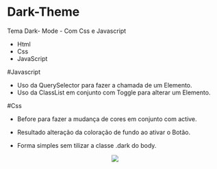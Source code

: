 # Dark-Theme
Tema Dark- Mode - Com Css e Javascript
- Html
- Css
- JavaScript

#Javascript
- Uso da QuerySelector para fazer a chamada de um Elemento.
- Uso da ClassList em conjunto com Toggle para alterar um Elemento.

#Css
- Before para fazer a mudança de cores
em conjunto com active.


- Resultado alteração da coloração de fundo
ao ativar o Botão.

- Forma simples sem tilizar a classe .dark do body.

<div align="center">
<img src="https://user-images.githubusercontent.com/118133517/209587597-d88d6a9f-fa8e-4673-81b8-191c6a8a8968.png"/>
</div>

